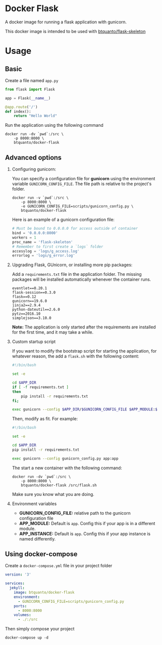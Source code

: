 # Docker Flask

A docker image for running a flask application with gunicorn.

This docker image is intended to be used with [btquanto/flask-skeleton](https://github.com/btquanto/flask-skeleton/)

# Usage

## Basic

Create a file named `app.py`

``` python
from flask import Flask

app = Flask(__name__)

@app.route('/')
def index():
    return "Hello World"
```

Run the application using the following command

```
docker run -dv `pwd`:/src \
    -p 8000:8000 \
    btquanto/docker-flask
```

## Advanced options

1. Configuring gunicorn:

    You can specify a configuration file for **gunicorn** using the environment variable `GUNICORN_CONFIG_FILE`. The file path is relative to the project's folder.

    ```
    docker run -v `pwd`:/src \
        -p 8000:8000 \
        -e GUNICORN_CONFIG_FILE=scripts/gunicorn_config.py \
        btquanto/docker-flask
    ```

    Here is an example of a gunicorn configuration file:

    ``` python
    # Must be bound to 0.0.0.0 for access outside of container
    bind = '0.0.0.0:8000'
    workers = 1
    proc_name = 'flask-skeleton'
    # Remember to first create a `logs` folder
    accesslog = 'logs/g_access.log'
    errorlog = 'logs/g_error.log'
    ```


2. Upgrading Flask, GUnicorn, or installing more pip packages:

    Add a `requirements.txt` file in the application folder. The missing packages will be installed automatically whenever the container runs.

    ```
    eventlet==0.20.1
    flask-session==0.3.0
    flask==0.12
    gunicorn==19.6.0
    jinja2==2.9.4
    python-dateutil==2.6.0
    pytz==2016.10
    simplejson==3.10.0
    ```

    **Note:** The application is only started after the requirements are installed for the first time, and it may take a while.

3. Custom startup script

    If you want to modify the bootstrap script for starting the application, for whatever reason, the add a `flask.sh` with the following content:

    ``` bash
    #!/bin/bash

    set -e

    cd $APP_DIR
    if [ -f requirements.txt ]
    then
        pip install -r requirements.txt
    fi;

    exec gunicorn --config $APP_DIR/$GUNICORN_CONFIG_FILE $APP_MODULE:$APP_INSTANCE
    ```

    Then, modify as fit. For example:

    ``` bash
    #!/bin/bash

    set -e

    cd $APP_DIR
    pip install -r requirements.txt

    exec gunicorn --config gunicorn_config.py app:app
    ```

    The start a new container with the following command:

    ```
    docker run -dv `pwd`:/src \
        -p 8000:8000 \
        btquanto/docker-flask /src/flask.sh
    ```

    Make sure you know what you are doing.

4. Environment variables

    * **GUNICORN_CONFIG_FILE:** relative path to the gunicorn configuration file
    * **APP_MODULE:** Default is `app`. Config this if your app is in a different module.
    * **APP_INSTANCE:** Default is `app`. Config this if your app instance is named differently.

## Using docker-compose

Create a `docker-compose.yml` file in your project folder

``` yml
version: '3'

services:
  jekyll:
    image: btquanto/docker-flask
    environment:
      - GUNICORN_CONFIG_FILE=scripts/gunicorn_config.py
    ports:
      - 8000:8000
    volumes:
      - ./:/src

```

Then simply compose your project

```
docker-compose up -d
```

